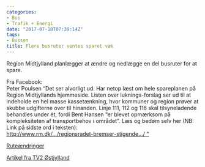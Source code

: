 ```yaml
---
categories:
- Bus
- Trafik + Energi
date: "2017-07-18T07:39:14Z"
tags:
- Bussen
title: Flere busruter ventes sparet væk
---
```


Region Midtjylland planlægger at ændre og nedlægge en del busruter for at spare.

Fra Facebook:  
Peter Poulsen “Det ser alvorligt ud. Har netop læst om hele spareplanen på Region Midtjyllands hjemmeside. Listen over luknings-forslag ser ud til at indeholde en hel masse kassetænkning, hvor kommuner og region prøver at skubbe udgifterne over til hinanden. Linje 111, 112 og 116 skal tilsyneladende behandles under ét, fordi Bent Hansen “er blevet opmærksom på kompleksiteten af transportbehov i området”. Læs og bedøm selv her (NB: Link på sidste ord i teksten):  
[http://www.rm.dk/…/regionsradet-bremser-stigende…/ “](https://l.facebook.com/l.php?u=http%3A%2F%2Fwww.rm.dk%2Fom-os%2Faktuelt%2Fnyheder%2Fnyheder-2017%2Fjuli-17%2Fregionsradet-bremser-stigende-udgifter-til-busruter%2F&h=ATPsGDhwdwczZbh7Ylqg6mLAVZe0inqyJ_setAmkFJQ6JWc5f6eKoAlSnG2XWikaNCNLlVOm6tEv6BuFncUH1TQgt_yvc_SseTbSRrzrGuoKbwlHX_fnHNunBMiPoKBwS7kuiR_DudqNGM78)

[Ruteændringer](http://www.rm.dk/siteassets/regional-udvikling/billeder/off-liste-rutetilpasninger.pdf)

[Artikel fra TV2 Østjylland](https://www.tv2ostjylland.dk/artikel/flere-busruter-i-oestjylland-ventes-sparet-vaek)